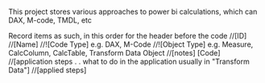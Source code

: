 This project stores various approaches to power bi calculations, which can DAX, M-code, TMDL, etc

Record items as such, in this order for the header before the code
//[ID]
//[Name]
//![Code Type] e.g. DAX, M-Code
//![Object Type] e.g. Measure, CalcColumn, CalcTable, Transform Data Object
//[notes]
[Code]
//[application steps . . what to do in the application usually in "Transform Data"]
//[applied steps]
